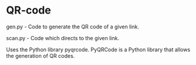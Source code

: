 # QR-code
gen.py - Code to generate the QR code of a given link.

scan.py - Code which directs to the given link.

Uses the Python library pyqrcode. PyQRCode is a Python library that allows the generation of QR codes.
